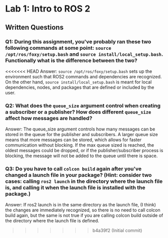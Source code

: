 # Lab 1: Intro to ROS 2

## Written Questions

### Q1: During this assignment, you've probably ran these two following commands at some point: ```source /opt/ros/foxy/setup.bash``` and ```source install/local_setup.bash```. Functionally what is the difference between the two?

<<<<<<< HEAD
Answer: `source /opt/ros/foxy/setup.bash` sets up the environment such that ROS2 commands and dependencies are recognized. On the other hand, `source install/local_setup.bash` is meant for local dependencies, nodes, and packages that are defined 
or included by the user.

### Q2: What does the ```queue_size``` argument control when creating a subscriber or a publisher? How does different ```queue_size``` affect how messages are handled?

Answer: The queue_size argument controls how many messages can be stored in the queue for the publisher and subscribers. A larger queue size means that more messages can be stored, which allows for faster communication without blocking.
If the max queue sized is reached, the oldest messages could be dropped, or if the publisher/subscriber process is blocking, the message will not be added to the queue until there is space.

### Q3: Do you have to call ```colcon build``` again after you've changed a launch file in your package? (Hint: consider two cases: calling ```ros2 launch``` in the directory where the launch file is, and calling it when the launch file is installed with the package.)

Answer: If ros2 launch is in the same directory as the launch file, (I think) the changes are immediately recognized, so there is no need to call colcon build again, but the same is not true if you are calling colcon build outside of the 
directory where the launch file is defined.
>>>>>>> b4a39f2 (Initial commit)
